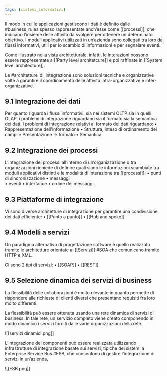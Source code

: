 ```yaml
---
tags: [sistemi_informativi]
---
```


Il modo in cui le applicazioni gestiscono i dati è definito dalle #business_rules spesso rappresentate anch’esse come [[processi]], che indicano l’insieme delle attività da svolgere per ottenere un determinato obiettivo.
I moduli applicativi utilizzati in un’azienda sono collegati tra loro da flussi informativi, utili per lo scambio di informazioni e per segnalare eventi.

Come illustrato nella vista architetturale, infatti, le interazioni possono essere rappresentate a [[Party level architetcure]] e poi raffinate in [[System level architecture]].

Le #architetture_di_integrazione sono soluzioni tecniche e organizzative volte a garantire il coordinamento delle attività intra-organizzative e inter-organizzative. 

## 9.1  Integrazione dei dati

Per quanto riguarda i flussi informativi, sia nei sistemi OLTP sia in quelli OLAP, i problemi di integrazione riguardano sia il formato sia la semantica dei dati.
I problemi di integrazione relativi al formato dei dati riguardano:
	• Rappresentazione dell'informazione
	• Struttura, inteso di ordinamento dei campi
	• Presentazione -> formato
	• Semantica

## 9.2 Integrazione dei processi

L’integrazione dei processi all’interno di un’organizzazione o tra organizzazioni richiede di definire quali siano le informazioni scambiate tra moduli applicativi distinti e le modalità di interazione tra [[processi]]: 
	• punti di sincronizzazione
	• messaggi  
	• eventi
	• interfacce
	• ordine dei messaggi.

## 9.3 Piattaforme di integrazione

Vi sono diverse architetture di integrazione per garantire una condivisione dei dati efficiente: 
	• [[Punto a punto]]
	• [[Hub and spoke]]

## 9.4 Modelli a servizi

Un paradigma alternativo di progettazione software è quello realizzato tramite le architetture orientate ai [[Servizi]] #SOA che comunicano tramite HTTP e XML.

Ci sono 2 tipi di servizi:
	• [[SOAP]]
	• [[REST]]

## 9.5 Selezione dinamica dei servizi di business

La flessibilità delle collaborazioni è molto rilevante in quanto permette di rispondere alle richieste di clienti diversi che presentano requisiti fra loro molto differenti.

La flessibilità può essere ottenuta usando una rete dinamica di servizi di business. In tale rete, un servizio completo viene creato componendo in modo dinamico i servizi forniti dalle varie organizzazioni della rete. 

![[servizi dinamici.png]]

L’integrazione dei componenti può essere realizzata utilizzando infrastrutture
di integrazione basate sui servizi, tipiche dei sistemi a Enterprise Service Bus
#ESB, che consentono di gestire l’integrazione di servizi in un’azienda, 

![[ESB.png]]



